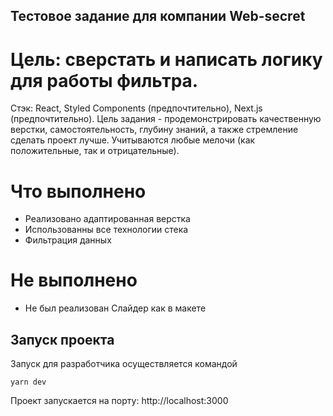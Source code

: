 ## Тестовое задание для компании Web-secret
# Цель: сверстать и написать логику для работы фильтра.

Стэк: React, Styled Components (предпочтительно), Next.js (предпочтительно).
Цель задания - продемонстрировать  качественную верстки, самостоятельность, глубину знаний, а также стремление сделать проект лучше. Учитываются любые мелочи (как положительные, так и отрицательные).

# Что выполнено
- Реализовано адаптированная верстка
- Использованны все технологии стека
- Фильтрация данных
# Не выполнено
- Не был реализован Слайдер как в макете

## Запуск проекта
Запуск для разработчика осуществляется командой
```
yarn dev
```
Проект запускается на порту: http://localhost:3000
